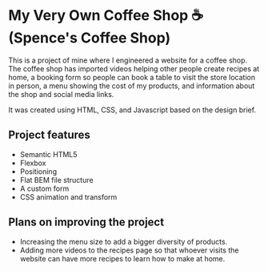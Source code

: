 # My Very Own Coffee Shop ☕ (Spence's Coffee Shop)

This is a project of mine where I engineered a website for a coffee shop. 
The coffee shop has imported videos helping other people create recipes at home, 
a booking form so people can book a table to visit the store location in person, 
a menu showing the cost of my products, 
and information about the shop and social media links.

It was created using HTML, CSS, and Javascript based on the design brief.

## Project features

- Semantic HTML5
- Flexbox
- Positioning
- Flat BEM file structure
- A custom form
- CSS animation and transform

## Plans on improving the project

- Increasing the menu size to add a bigger diversity of products.
- Adding more videos to the recipes page so that whoever visits the website can have more recipes to learn how to make at home.
